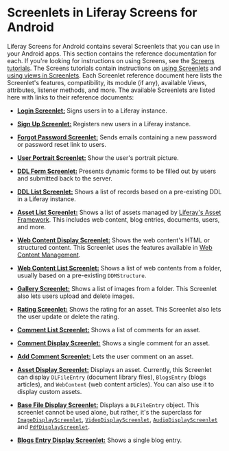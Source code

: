 # Screenlets in Liferay Screens for Android [](id=screenlets-in-liferay-screens-for-android)

Liferay Screens for Android contains several Screenlets that you can use in your 
Android apps. This section contains the reference documentation for each. If 
you're looking for instructions on using Screens, see the 
[Screens tutorials](/develop/tutorials/-/knowledge_base/7-0/mobile-apps-with-liferay-screens). 
The Screens tutorials contain instructions on 
[using Screenlets](/develop/tutorials/-/knowledge_base/7-0/using-screenlets-in-android-apps) 
and 
[using views in Screenlets](/develop/tutorials/-/knowledge_base/7-0/using-views-in-android-screenlets). 
Each Screenlet reference document here lists the Screenlet's features, 
compatibility, its module (if any), available Views, attributes, listener 
methods, and more. The available Screenlets are listed here with links to their 
reference documents: 

- [**Login Screenlet:**](/develop/reference/-/knowledge_base/7-0/loginscreenlet-for-android) 
  Signs users in to a Liferay instance. 
  
- [**Sign Up Screenlet:**](/develop/reference/-/knowledge_base/7-0/signupscreenlet-for-android) 
  Registers new users in a Liferay instance. 
  
- [**Forgot Password Screenlet:**](/develop/reference/-/knowledge_base/7-0/forgotpasswordscreenlet-for-android) 
  Sends emails containing a new password or password reset link to users. 
  
- [**User Portrait Screenlet:**](/develop/reference/-/knowledge_base/7-0/userportraitscreenlet-for-android) 
  Show the user's portrait picture. 
  
- [**DDL Form Screenlet:**](/develop/reference/-/knowledge_base/7-0/ddlformscreenlet-for-android) 
  Presents dynamic forms to be filled out by users and submitted back to the
  server. 
  
- [**DDL List Screenlet:**](/develop/reference/-/knowledge_base/7-0/ddllistscreenlet-for-android) 
  Shows a list of records based on a pre-existing DDL in a Liferay instance. 
  
- [**Asset List Screenlet:**](/develop/reference/-/knowledge_base/7-0/assetlistscreenlet-for-android) 
  Shows a list of assets managed by [Liferay's Asset Framework](/develop/tutorials/-/knowledge_base/7-0/asset-framework). 
  This includes web content, blog entries, documents, users, and more. 
  
- [**Web Content Display Screenlet:**](/develop/reference/-/knowledge_base/7-0/webcontentdisplayscreenlet-for-android) 
  Shows the web content's HTML or structured content. This Screenlet uses the 
  features available in 
  [Web Content Management](/discover/portal/-/knowledge_base/7-0/creating-web-content). 

- [**Web Content List Screenlet:**](/develop/reference/-/knowledge_base/7-0/web-content-list-screenlet-for-android) 
  Shows a list of web contents from a folder, usually based on a pre-existing 
  `DDMStructure`.

- [**Gallery Screenlet:**](/develop/reference/-/knowledge_base/7-0/gallery-screenlet-for-android) 
  Shows a list of images from a folder. This Screenlet also lets users upload 
  and delete images.

- [**Rating Screenlet:**](/develop/reference/-/knowledge_base/7-0/rating-screenlet-for-android) 
  Shows the rating for an asset. This Screenlet also lets the user update or 
  delete the rating. 

- [**Comment List Screenlet:**](/develop/reference/-/knowledge_base/7-0/comment-list-screenlet-for-android) 
  Shows a list of comments for an asset. 

- [**Comment Display Screenlet:**](/develop/reference/-/knowledge_base/7-0/comment-display-screenlet-for-android) 
  Shows a single comment for an asset. 

- [**Add Comment Screenlet:**](/develop/reference/-/knowledge_base/7-0/comment-add-screenlet-for-android) 
  Lets the user comment on an asset. 

- [**Asset Display Screenlet:**](/develop/reference/-/knowledge_base/7-0/asset-display-screenlet-for-android) 
  Displays an asset. Currently, this Screenlet can display `DLFileEntry` 
  (document library files), `BlogsEntry` (blogs articles), and `WebContent` (web 
  content articles). You can also use it to display custom assets. 
  
- [**Base File Display Screenlet:**](/develop/reference/-/knowledge_base/7-0/base-file-display-screenlet-for-android) 
  Displays a `DLFileEntry` object. This screenlet cannot be used alone, but 
  rather, it's the superclass for 
  [`ImageDisplayScreenlet`](https://github.com/liferay/liferay-screens/blob/feature/master/android/library/src/main/java/com/liferay/mobile/screens/dlfile/display/image/ImageDisplayScreenlet.java), 
  [`VideoDisplayScreenlet`](https://github.com/liferay/liferay-screens/blob/feature/master/android/library/src/main/java/com/liferay/mobile/screens/dlfile/display/video/VideoDisplayScreenlet.java), 
  [`AudioDisplayScreenlet`](https://github.com/liferay/liferay-screens/blob/feature/master/android/library/src/main/java/com/liferay/mobile/screens/dlfile/display/audio/AudioDisplayScreenlet.java) 
  and 
  [`PdfDisplayScreenlet`](https://github.com/liferay/liferay-screens/blob/feature/master/android/library/src/main/java/com/liferay/mobile/screens/dlfile/display/pdf/PdfDisplayScreenlet.java). 

- [**Blogs Entry Display Screenlet:**](/develop/reference/-/knowledge_base/7-0/blogs-entry-display-screenlet-for-android) 
  Shows a single blog entry. 

